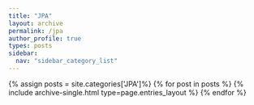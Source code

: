 ```yaml
---
title: "JPA"
layout: archive
permalink: /jpa
author_profile: true
types: posts
sidebar:
  nav: "sidebar_category_list"
---
```


{% assign posts = site.categories['JPA']%}
{% for post in posts %}
  {% include archive-single.html type=page.entries_layout %}
{% endfor %}

